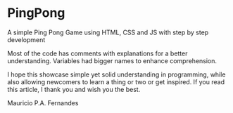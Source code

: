 # PingPong
A simple Ping Pong Game using HTML, CSS and JS with step by step development

Most of the code has comments with explanations for a better understanding.
Variables had bigger names to enhance comprehension.

I hope this showcase simple yet solid understanding in programming, while also allowing newcomers to learn a thing or two or get inspired.
If you read this article, I thank you and wish you the best.

Mauricio P.A. Fernandes
